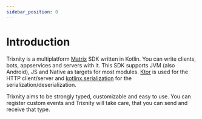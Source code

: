 ```yaml
---
sidebar_position: 0
---
```


# Introduction

Trixnity is a multiplatform [Matrix](https://matrix.org) SDK written in Kotlin.
You can write clients, bots, appservices and servers with
it. This SDK supports JVM (also Android), JS and Native as targets for most
modules.
[Ktor](https://github.com/ktorio/ktor) is used for the HTTP client/server and
[kotlinx.serialization](https://github.com/Kotlin/kotlinx.serialization) for the
serialization/deserialization.

Trixnity aims to be strongly typed, customizable and easy to use. You can
register custom events and Trixnity will take
care, that you can send and receive that type.